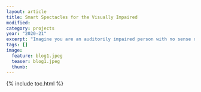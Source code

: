 ```yaml
---
layout: article
title: Smart Spectacles for the Visually Impaired
modified:
category: projects
year: "2020-21"
excerpt: "Imagine you are an auditorily impaired person with no sense of the sound transpiring around you. One day while walking down the road, a speeding automobile honks you to move away from the road, but you cannot hear the warnings due to your disability."
tags: []
image:
  feature: blog1.jpeg
  teaser: blog1.jpeg
  thumb:
---
```



{% include toc.html %}